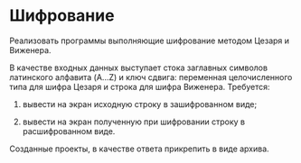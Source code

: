 # Шифрование

Реализовать программы выполняющие шифрование методом Цезаря и Виженера.

В качестве входных данных выступает стока заглавных символов латинского алфавита (A...Z) и ключ сдвига: переменная целочисленного типа для шифра Цезаря и строка для шифра Виженера. Требуется:

1) вывести на экран исходную строку в зашифрованном виде;

2) вывести на экран полученную при шифровании строку в расшифрованном виде.

Созданные проекты, в качестве ответа прикрепить в виде архива.
